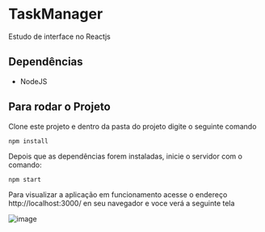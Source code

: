 # TaskManager
Estudo de interface no Reactjs

## Dependências

- NodeJS

## Para rodar o Projeto

Clone este projeto e dentro da pasta do projeto digite o seguinte comando 
```
npm install
```

Depois que as dependências forem instaladas, inicie o servidor com o comando:

```
npm start
```

Para visualizar a aplicação em funcionamento acesse o endereço http://localhost:3000/ en seu navegador e voce verá a seguinte tela 

![image](https://user-images.githubusercontent.com/60827025/138936383-1bf291b7-5000-4f76-9e1a-9e8d181e5895.png)
